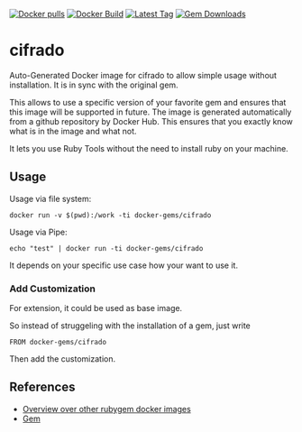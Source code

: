 [![Docker pulls](https://img.shields.io/docker/pulls/rubygem/cifrado.svg)](https://hub.docker.com/r/rubygem/cifrado/)
[![Docker Build](https://img.shields.io/docker/automated/rubygem/cifrado.svg)](https://hub.docker.com/r/rubygem/cifrado/)
[![Latest Tag](https://img.shields.io/github/tag/docker-rubygem/cifrado.svg)](https://hub.docker.com/r/rubygem/cifrado/)
[![Gem Downloads](https://img.shields.io/gem/dt/cifrado.svg)](https://rubygems.org/gems/cifrado/)
# cifrado

Auto-Generated Docker image for cifrado to allow simple usage without installation.
It is in sync with the original gem.

This allows to use a specific version of your favorite gem and ensures that this image will be supported in future.
The image is generated automatically from a github repository by Docker Hub.
This ensures that you exactly know what is in the image and what not.

It lets you use Ruby Tools without the need to install ruby on your machine.

## Usage

Usage via file system:

`docker run -v $(pwd):/work -ti docker-gems/cifrado`

Usage via Pipe:

`echo "test" | docker run -ti docker-gems/cifrado`

It depends on your specific use case how your want to use it.

### Add Customization

For extension, it could be used as base image.

So instead of struggeling with the installation of a gem, just write

`FROM docker-gems/cifrado`

Then add the customization.

## References

 - [Overview over other rubygem docker images](https://github.com/thinkbot/docker-rubygem)
 - [Gem](https://rubygems.org/gems/cifrado/)

